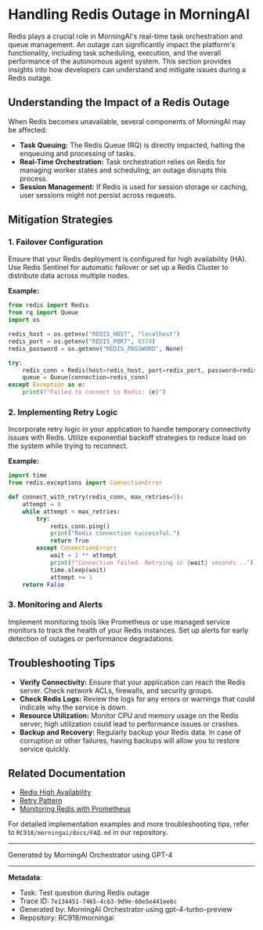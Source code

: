 # Handling Redis Outage in MorningAI

Redis plays a crucial role in MorningAI's real-time task orchestration and queue management. An outage can significantly impact the platform's functionality, including task scheduling, execution, and the overall performance of the autonomous agent system. This section provides insights into how developers can understand and mitigate issues during a Redis outage.

## Understanding the Impact of a Redis Outage

When Redis becomes unavailable, several components of MorningAI may be affected:
- **Task Queuing:** The Redis Queue (RQ) is directly impacted, halting the enqueuing and processing of tasks.
- **Real-Time Orchestration:** Task orchestration relies on Redis for managing worker states and scheduling; an outage disrupts this process.
- **Session Management:** If Redis is used for session storage or caching, user sessions might not persist across requests.

## Mitigation Strategies

### 1. Failover Configuration
Ensure that your Redis deployment is configured for high availability (HA). Use Redis Sentinel for automatic failover or set up a Redis Cluster to distribute data across multiple nodes.

**Example:**

```python
from redis import Redis
from rq import Queue
import os

redis_host = os.getenv("REDIS_HOST", "localhost")
redis_port = os.getenv("REDIS_PORT", 6379)
redis_password = os.getenv("REDIS_PASSWORD", None)

try:
    redis_conn = Redis(host=redis_host, port=redis_port, password=redis_password, db=0, socket_timeout=5)
    queue = Queue(connection=redis_conn)
except Exception as e:
    print(f"Failed to connect to Redis: {e}")
```

### 2. Implementing Retry Logic
Incorporate retry logic in your application to handle temporary connectivity issues with Redis. Utilize exponential backoff strategies to reduce load on the system while trying to reconnect.

**Example:**

```python
import time
from redis.exceptions import ConnectionError

def connect_with_retry(redis_conn, max_retries=5):
    attempt = 0
    while attempt < max_retries:
        try:
            redis_conn.ping()
            print("Redis connection successful.")
            return True
        except ConnectionError:
            wait = 2 ** attempt
            print(f"Connection failed. Retrying in {wait} seconds...")
            time.sleep(wait)
            attempt += 1
    return False
```

### 3. Monitoring and Alerts
Implement monitoring tools like Prometheus or use managed service monitors to track the health of your Redis instances. Set up alerts for early detection of outages or performance degradations.

## Troubleshooting Tips

- **Verify Connectivity:** Ensure that your application can reach the Redis server. Check network ACLs, firewalls, and security groups.
- **Check Redis Logs:** Review the logs for any errors or warnings that could indicate why the service is down.
- **Resource Utilization:** Monitor CPU and memory usage on the Redis server; high utilization could lead to performance issues or crashes.
- **Backup and Recovery:** Regularly backup your Redis data. In case of corruption or other failures, having backups will allow you to restore service quickly.

## Related Documentation

- [Redis High Availability](https://redis.io/topics/sentinel)
- [Retry Pattern](https://docs.microsoft.com/en-us/azure/architecture/patterns/retry)
- [Monitoring Redis with Prometheus](https://prometheus.io/docs/guides/redis/)

For detailed implementation examples and more troubleshooting tips, refer to `RC918/morningai/docs/FAQ.md` in our repository.

---
Generated by MorningAI Orchestrator using GPT-4

---

**Metadata**:
- Task: Test question during Redis outage
- Trace ID: `7e134451-7465-4c63-9d9e-60e5e441ee6c`
- Generated by: MorningAI Orchestrator using gpt-4-turbo-preview
- Repository: RC918/morningai
